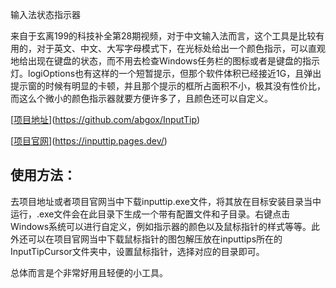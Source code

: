 输入法状态指示器

来自于玄离199的科技补全第28期视频，对于中文输入法而言，这个工具是比较有用的，对于英文、中文、大写字母模式下，在光标处给出一个颜色指示，可以直观地给出现在键盘的状态，而不用去检查Windows任务栏的图标或者是键盘的指示灯。logiOptions也有这样的一个短暂提示，但那个软件体积已经接近1G，且弹出提示窗的时候有明显的卡顿，并且那个提示的框所占面积不小，极其没有性价比，而这么个微小的颜色指示器就要方便许多了，且颜色还可以自定义。

[[项目地址](https://github.com/abgox/InputTip)](https://github.com/abgox/InputTip)

[[项目官网](https://inputtip.pages.dev/)](https://inputtip.pages.dev/)

## 使用方法：

去项目地址或者项目官网当中下载inputtip.exe文件，将其放在目标安装目录当中运行，.exe文件会在此目录下生成一个带有配置文件和子目录。右键点击Windows系统可以进行自定义，例如指示器的颜色以及鼠标指针的样式等等。此外还可以在项目官网当中下载鼠标指针的图包解压放在inputtips所在的InputTipCursor文件夹中，设置鼠标指针，选择对应的目录即可。

总体而言是个非常好用且轻便的小工具。